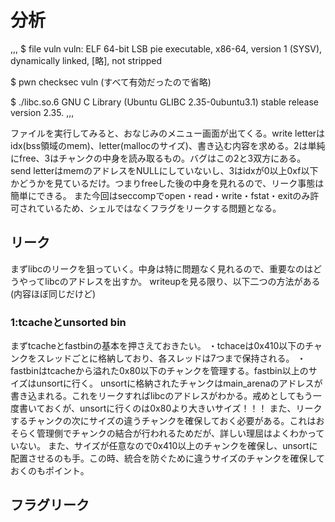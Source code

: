 # 分析
,,,
$ file vuln
vuln: ELF 64-bit LSB pie executable, x86-64, version 1 (SYSV), dynamically linked, [略], not stripped

$ pwn checksec vuln
(すべて有効だったので省略)

$ ./libc.so.6
GNU C Library (Ubuntu GLIBC 2.35-0ubuntu3.1) stable release version 2.35.
,,,

ファイルを実行してみると、おなじみのメニュー画面が出てくる。write letterはidx(bss領域のmem)、letter(mallocのサイズ)、書き込む内容を求める。2は単純にfree、3はチャンクの中身を読み取るもの。バグはこの2と3双方にある。
send letterはmemのアドレスをNULLにしていないし、3はidxが0以上0xf以下かどうかを見ているだけ。つまりfreeした後の中身を見れるので、リーク事態は簡単にできる。
また今回はseccompでopen・read・write・fstat・exitのみ許可されているため、シェルではなくフラグをリークする問題となる。

## リーク
まずlibcのリークを狙っていく。中身は特に問題なく見れるので、重要なのはどうやってlibcのアドレスを出すか。
writeupを見る限り、以下二つの方法がある(内容ほぼ同じだけど)

### 1:tcacheとunsorted bin
まずtcacheとfastbinの基本を押さえておきたい。
・tchaceは0x410以下のチャンクをスレッドごとに格納しており、各スレッドは7つまで保持される。
・fastbinはtcacheから溢れた0x80以下のチャンクを管理する。fastbin以上のサイズはunsortに行く。
unsortに格納されたチャンクはmain_arenaのアドレスが書き込まれる。これをリークすればlibcのアドレスがわかる。戒めとしてもう一度書いておくが、unsortに行くのは0x80より大きいサイズ！！！
また、リークするチャンクの次にサイズの違うチャンクを確保しておく必要がある。これはおそらく管理側でチャンクの結合が行われるためだが、詳しい理屈はよくわかっていない。
また、サイズが任意なので0x410以上のチャンクを確保し、unsortに配置させるのも手。この時、統合を防ぐために違うサイズのチャンクを確保しておくのもポイント。

## フラグリーク
